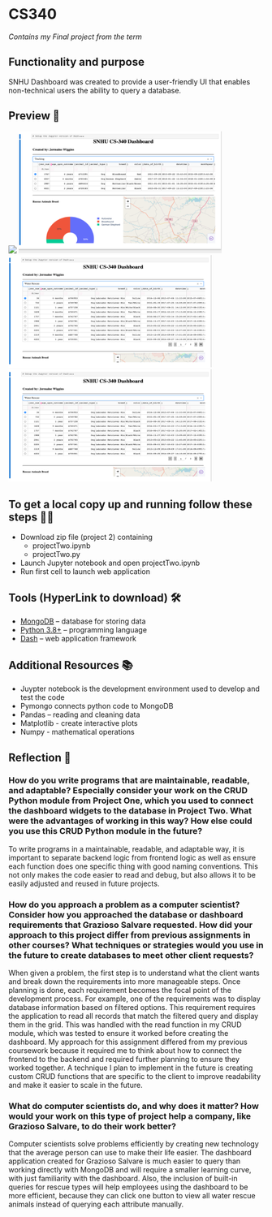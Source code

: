 # CS340
*Contains my Final project from the term*

## Functionality and purpose
SNHU Dashboard was created to provide a user-friendly UI that enables non-technical users the ability to query a database.

## Preview 👀
<img src="Preview/example1.mov" width="500"/>
<img src="Preview/example2.png" width="400"/>
<img src="Preview/example3.png" width="400"/>
<img src="Preview/example3.png" width="400"/>


## To get a local copy up and running follow these steps 🏃💨 
- Download zip file (project 2) containing 
  - projectTwo.ipynb
  - projectTwo.py
- Launch Jupyter notebook and open projectTwo.ipynb
- Run first cell to launch web application

## Tools (HyperLink to download) 🛠️
  - [MongoDB](https://www.mongodb.com/try/download/community) – database for storing data
  - [Python 3.8+](https://www.python.org/downloads/) – programming language
  - [Dash](https://dash.plotly.com/) – web application framework

## Additional Resources 📚
- Juypter notebook is the development environment used to develop and test the code
- Pymongo connects python code to MongoDB
- Pandas – reading and cleaning data
- Matplotlib - create interactive plots 
- Numpy - mathematical operations

## Reflection 📝

### **How do you write programs that are maintainable, readable, and adaptable? Especially consider your work on the CRUD Python module from Project One, which you used to connect the dashboard widgets to the database in Project Two. What were the advantages of working in this way? How else could you use this CRUD Python module in the future?**

To write programs in a maintainable, readable, and adaptable way, it is important to separate backend logic from frontend logic as well as ensure each function does one specific thing with good naming conventions. This not only makes the code easier to read and debug, but also allows it to be easily adjusted and reused in future projects.

### **How do you approach a problem as a computer scientist? Consider how you approached the database or dashboard requirements that Grazioso Salvare requested. How did your approach to this project differ from previous assignments in other courses? What techniques or strategies would you use in the future to create databases to meet other client requests?**

When given a problem, the first step is to understand what the client wants and break down the requirements into more manageable steps. Once planning is done, each requirement becomes the focal point of the development process. For example, one of the requirements was to display database information based on filtered options. This requirement requires the application to read all records that match the filtered query and display them in the grid. This was handled with the read function in my CRUD module, which was tested to ensure it worked before creating the dashboard. My approach for this assignment differed from my previous coursework because it required me to think about how to connect the frontend to the backend and required further planning to ensure they worked together. A technique I plan to implement in the future is creating custom CRUD functions that are specific to the client to improve readability and make it easier to scale in the future.

### **What do computer scientists do, and why does it matter? How would your work on this type of project help a company, like Grazioso Salvare, to do their work better?**

Computer scientists solve problems efficiently by creating new technology that the average person can use to make their life easier. The dashboard application created for Grazioso Salvare is much easier to query than working directly with MongoDB and will require a smaller learning curve, with just familiarity with the dashboard. Also, the inclusion of built-in queries for rescue types will help employees using the dashboard to be more efficient, because they can click one button to view all water rescue animals instead of querying each attribute manually.
